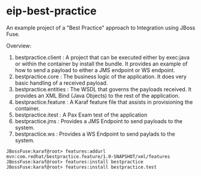 # eip-best-practice
An example project of a "Best Practice" approach to Integration using JBoss Fuse.

Overview:

1. bestpractice.client : A project that can be executed either by exec:java or within the container by install the bundle. It provides an example of how to send a payload to either a JMS endpoint or WS endpoint.  
2. bestpractice.core : The business logic of the application.  It does very basic handling of a received payload.
3. bestpractice.entities : The WSDL that governs the payloads received.  It provides an XML Bind (Java Objects) to the rest of the application.
4. bestpractice.feature : A Karaf feature file that assists in provisioning the container.
5. bestpractice.itest : A Pax Exam test of the application
6. bestpractice.jms : Provides a JMS Endpoint to send payloads to the system.
7. bestpractice.ws : Provides a WS Endpoint to send paylads to the system.

```
JBossFuse:karaf@root> features:addurl mvn:com.redhat/bestpractice.feature/1.0-SNAPSHOT/xml/features
JBossFuse:karaf@root> features:install bestpractice
JBossFuse:karaf@root> features:install bestpractice.test
```


